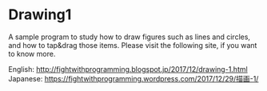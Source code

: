 # Drawing1

A sample program to study how to draw figures such as lines and circles, and how to tap&drag those items. Please visit the following site, if you want to know more.

English:  http://fightwithprogramming.blogspot.jp/2017/12/drawing-1.html
Japanese:  https://fightwithprogramming.wordpress.com/2017/12/29/描画-1/

